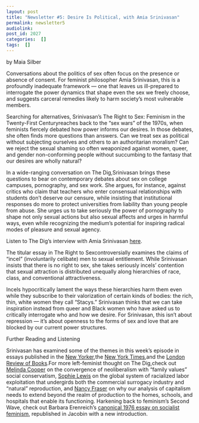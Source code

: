 ```yaml
---
layout: post
title: "Newsletter #5: Desire Is Political, with Amia Srinivasan"
permalink: newsletter5
audiolink: 
post_id: 2027
categories:  []
tags:  []
---
```



by Maia Silber

Conversations about the politics of sex often focus on the presence or absence of consent. For feminist philosopher Amia Srinivasan, this is a profoundly inadequate framework — one that leaves us ill-prepared to interrogate the power dynamics that shape even the sex we freely choose, and suggests carceral remedies likely to harm society’s most vulnerable members.

Searching for alternatives, Srinivasan’s 
The Right to Sex: Feminism in the Twenty-First Centuryreaches back to the “sex wars” of the 1970s, when feminists fiercely debated how power informs our desires. In those debates, she often finds more questions than answers. Can we treat sex as political without subjecting ourselves and others to an authoritarian moralism? Can we reject the sexual shaming so often weaponized against women, queer, and gender non-conforming people without succumbing to the fantasy that our desires are wholly natural?

In a wide-ranging conversation on 
The Dig,Srinivasan brings these questions to bear on contemporary debates about sex on college campuses, pornography, and sex work. She argues, for instance, against critics who claim that teachers who enter consensual relationships with students don’t deserve our censure, while insisting that institutional responses do more to protect universities from liability than young people from abuse. She urges us to take seriously the power of pornography to shape not only sexual actions but also sexual affects and urges in harmful ways, even while recognizing the medium’s potential for inspiring radical modes of pleasure and sexual agency.

Listen to
The Dig’s interview with Amia Srinivasan
[here](https://www.thedigradio.com/podcast/the-right-to-sex-with-amia-srinivasan).

The titular essay in 
The Right to Sexcontroversially examines the claims of “incel” (involuntarily celibate) men to sexual entitlement. While Srinivasan insists that there is no right to sex, she takes seriously incels’ contention that sexual attraction is distributed unequally along hierarchies of race, class, and conventional attractiveness.

Incels hypocritically lament the ways these hierarchies harm them even while they subscribe to their valorization of certain kinds of bodies: the rich, thin, white women they call “Stacys.” Srinivasan thinks that we can take inspiration instead from queer and Black women who have asked us to critically interrogate who and how we desire. For Srinivasan, this isn’t about repression — it’s about openness to the forms of sex and love that are blocked by our current power structures.

Further Reading and Listening

Srinivasan has examined some of the themes in this week’s episode in essays published in the 
[New Yorker](https://www.newyorker.com/magazine/2021/09/13/who-lost-the-sex-wars),the 
[New York Times](https://www.nytimes.com/2021/09/21/books/review-right-to-sex-amia-srinivasan.html),and the 
[London Review of Books](https://www.lrb.co.uk/the-paper/v40/n06/amia-srinivasan/does-anyone-have-the-right-to-sex).For more left-feminist thought on 
The Dig,check out 
[Melinda Cooper](https://www.thedigradio.com/podcast/family-values-with-melinda-cooper-2) on the convergence of neoliberalism with “family values” social conservatism, 
[Sophie Lewis](https://www.thedigradio.com/podcast/abolish-the-family-with-sophie-lewis) on the global system of racialized labor exploitation that undergirds both the commercial surrogacy industry and “natural” reproduction, and 
[Nancy Fraser](https://www.thedigradio.com/podcast/beyond-economism-with-nancy-fraser) on why our analysis of capitalism needs to extend beyond the realm of production to the homes, schools, and hospitals that enable its functioning. Harkening back to feminism’s Second Wave, check out Barbara Erenreich’s 
[canonical 1976 essay on socialist feminism](https://www.jacobinmag.com/2018/07/socialist-feminism-barbara-ehrenreich), republished in 
Jacobin with a new introduction.
